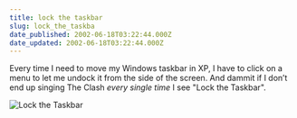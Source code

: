 ```yaml
---
title: lock the taskbar
slug: lock_the_taskba
date_published: 2002-06-18T03:22:44.000Z
date_updated: 2002-06-18T03:22:44.000Z
---
```


Every time I need to move my Windows taskbar in XP, I have to click on a menu to let me undock it from the side of the screen. And dammit if I don’t end up singing The Clash *every single time* I see "Lock the Taskbar".

![Lock the Taskbar](__GHOST_URL__/anil/stuff/taskbar.png)
